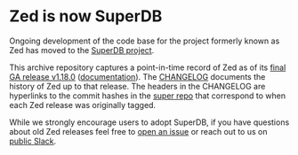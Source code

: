 # Zed is now SuperDB

Ongoing development of the code base for the project formerly known as Zed has
moved to the [SuperDB project](https://github.com/brimdata/super).

This archive repository captures a point-in-time record of Zed as of its
[final GA release v1.18.0](https://github.com/philrz/zed-archive2/releases/tag/v1.18.0) ([documentation](https://zed.brimdata.io/docs)).
The [CHANGELOG](CHANGELOG.md) documents the history of Zed up to that release.
The headers in the CHANGELOG are hyperlinks to the commit hashes in the
[super repo](https://github.com/brimdata/super) that correspond to when each
Zed release was originally tagged.

While we strongly encourage users to adopt SuperDB, if you have questions
about old Zed releases feel free to [open an issue](https://github.com/brimdata/super/issues/new/choose)
or reach out to us on [public Slack](https://www.brimdata.io/join-slack/).
